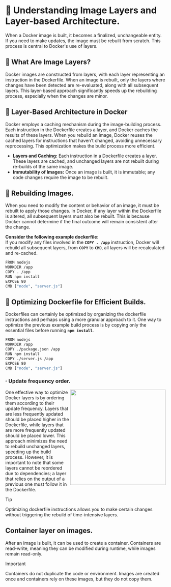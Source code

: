 # 📌 Understanding Image Layers and Layer-based Architecture.
When a Docker image is built, it becomes a finalized, unchangeable entity. If you need to make updates, the image must be rebuilt from scratch. This process is central to Docker's use of layers.

## 🔹 What Are Image Layers?
Docker images are constructed from layers, with each layer representing an instruction in the Dockerfile. When an image is rebuilt, only the layers where changes have been detected are re-evaluated, along with all subsequent layers. This layer-based approach significantly speeds up the rebuilding process, especially when the changes are minor.

## 🔹 Layer-Based Architecture in Docker
Docker employs a caching mechanism during the image-building process. Each instruction in the Dockerfile creates a layer, and Docker caches the results of these layers. When you rebuild an image, Docker reuses the cached layers for instructions that haven’t changed, avoiding unnecessary reprocessing. This optimization makes the build process more efficient.

- **Layers and Caching:** Each instruction in a Dockerfile creates a layer. These layers are cached, and unchanged layers are not rebuilt during re-builds of the same image.
- **Immutability of Images:** Once an image is built, it is immutable; any code changes require the image to be rebuilt.

## 🔹 Rebuilding Images.
When you need to modify the content or behavior of an image, it must be rebuilt to apply those changes. In Docker, if any layer within the Dockerfile is altered, all subsequent layers must also be rebuilt. This is because Docker cannot determine if the final outcome will remain consistent after the change.
   
**Consider the following example dockerfile:**   
If you modify any files involved in the **`COPY . /app`** instruction, Docker will rebuild all subsequent layers, from **`COPY`** to **`CMD`**, all layers will be recalculated and re-cached.

```bash
FROM nodejs
WORKDIR /app
COPY . /app
RUN npm install
EXPOSE 80
CMD ["node", "server.js"]
```

## 🔹 Optimizing Dockerfile for Efficient Builds.
Dockerfiles can certainly be optimized by organizing the dockerfile instructions and perhaps using a more granular approach to it.
One way to optimize the previous example build process is by copying only the essential files before running **`npm install`**. 

```bash
FROM nodejs
WORKDIR /app
COPY ./package.json /app
RUN npm install
COPY ./server.js /app
EXPOSE 80
CMD ["node", "server.js"]
```
   


### ▫️ Update frequency order.
<!-- <img align="right" width="300px" src="https://github.com/user-attachments/assets/eab687c0-ab7c-4989-8749-da68e674ef7f">-->
<img align="right" width="300px" src="https://github.com/user-attachments/assets/af886746-702e-462f-8f82-57a746b939a4">


One effective way to optimize Docker layers is by ordering them according to their update frequency. Layers that are less frequently updated should be placed higher in the Dockerfile, while layers that are more frequently updated should be placed lower. This approach minimizes the need to rebuild unchanged layers, speeding up the build process. However, it is important to note that some layers cannot be reordered due to dependencies; a layer that relies on the output of a previous one must follow it in the Dockerfile.


>[!TIP]
>Optimizing dockerfile instructions allows you to make certain changes without triggering the rebuild of time-intensive layers.







## Container layer on images.
After an image is built, it can be used to create a container. Containers are read-write, meaning they can be modified during runtime, while images remain read-only.

> [!Important]
> Containers do not duplicate the code or environment. Images are created once and containers rely on these images, but they do not copy them.
